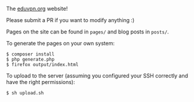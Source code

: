 The [eduvpn.org](https://eduvpn.org) website!

Please submit a PR if you want to modify anything :)

Pages on the site can be found in `pages/` and blog posts in `posts/`.

To generate the pages on your own system:

    $ composer install
    $ php generate.php
    $ firefox output/index.html

To upload to the server (assuming you configured your SSH correctly and have
the right permissions): 

    $ sh upload.sh

